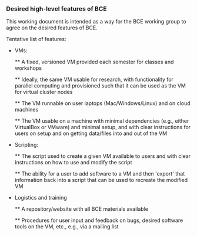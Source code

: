 ### Desired high-level features of BCE

This working document is intended as a way for the BCE working group to agree on the desired features of BCE.

Tentative list of features:

 * VMs:

   ** A fixed, versioned VM provided each semester for classes and workshops

   ** Ideally, the same VM usable for research, with functionality for parallel computing and provisioned such that it can be used as the VM for virtual cluster nodes

   ** The VM runnable on user laptops (Mac/Windows/Linux) and on cloud machines

   ** The VM usable on a machine with minimal dependencies (e.g., either VirtualBox or VMware) and minimal setup, and with clear instructions for users on setup and on getting data/files into and out of the VM

 * Scripting:

   ** The script used to create a given VM available to users and with clear instructions on how to use and modify the script

   ** The ability for a user to add software to a VM and then 'export' that information back into a script that can be used to recreate the modified VM

 * Logistics and training
 
   ** A repository/website with all BCE materials available

   ** Procedures for user input and feedback on bugs, desired software tools on the VM, etc., e.g., via a mailing list



